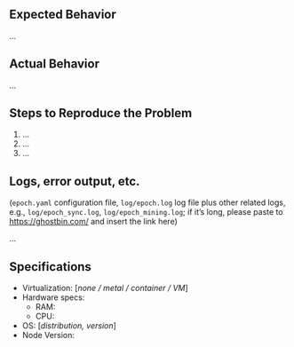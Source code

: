 ## Expected Behavior

...

## Actual Behavior

...

## Steps to Reproduce the Problem

  1. ...
  1. ...
  1. ...

## Logs, error output, etc.

(`epoch.yaml` configuration file, `log/epoch.log` log file plus other related logs, e.g., `log/epoch_sync.log`, `log/epoch_mining.log`; if it’s long, please paste to https://ghostbin.com/ and insert the link here)

...


## Specifications

  - Virtualization: [*none / metal / container / VM*]
  - Hardware specs:
    * RAM:
    * CPU:
  - OS: [*distribution, version*]
  - Node Version:
